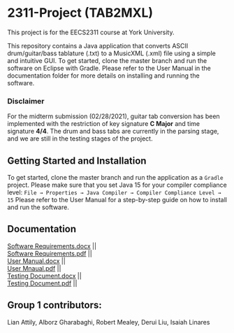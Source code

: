 # 2311-Project (TAB2MXL)
This project is for the EECS2311 course at York University.

This repository contains a Java application that converts ASCII drum/guitar/bass tablature (.txt) to a MusicXML (.xml) file using a simple and intuitive GUI.
To get started, clone the master branch and run the software on Eclipse with Gradle. Please refer to the User Manual in the documentation folder for more details on installing and running the software.

### Disclaimer
For the midterm submission (02/28/2021), guitar tab conversion has been implemented with the restriction of key signature **C Major** and time signature **4/4**. The drum and bass tabs are currently in the parsing stage, and we are still in the testing stages of the project.

## Getting Started and Installation
To get started, clone the master branch and run the application as a `Gradle` project. Please make sure that you set Java 15 for your compiler compliance level:
`File → Properties → Java Compiler → Compiler Compliance Level → 15`
Please refer to the User Manual for a step-by-step guide on how to install and run the software.



## Documentation
[Software Requirements.docx](https://github.com/alborzdev/2311-Project/blob/dev/TAB2MXL/Documentation/Software%20Requirements%20Document.docx) ||  
[Software Requirements.pdf](https://github.com/alborzdev/2311-Project/blob/dev/TAB2MXL/Documentation/Software%20Requirements%20Document.pdf) ||   
[User Manual.docx](https://github.com/alborzdev/2311-Project/blob/dev/TAB2MXL/Documentation/User%20Manual.docx) ||  
[User Mnaual.pdf](https://github.com/alborzdev/2311-Project/blob/dev/TAB2MXL/Documentation/User%20Manual.pdf) ||  
[Testing Document.docx](https://github.com/alborzdev/2311-Project/blob/dev/TAB2MXL/Documentation/Testing%20Document.docx) ||  
[Testing Document.pdf](https://github.com/alborzdev/2311-Project/blob/dev/TAB2MXL/Documentation/Testing%20Document.pdf) ||  

## Group 1 contributors: 
Lian Attily, Alborz Gharabaghi, Robert Mealey, Derui Liu, Isaiah Linares
